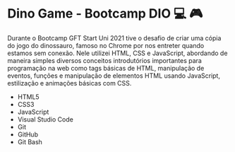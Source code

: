 # Dino Game - Bootcamp DIO :computer: :video_game:
Durante o Bootcamp GFT Start Uni 2021 tive o desafio de criar uma cópia do jogo do dinossauro, famoso no Chrome por nos entreter quando estamos sem conexão. Nele utilizei HTML, CSS e JavaScript, abordando de maneira simples diversos conceitos introdutórios importantes para programação na web como tags básicas de HTML, manipulação de eventos, funções e manipulação de elementos HTML usando JavaScript, estilização e animações básicas com CSS.



- HTML5
- CSS3
- JavaScript
- Visual Studio Code
- Git
- GitHub
- Git Bash

